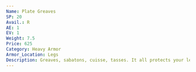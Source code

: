 ```yaml
---
Name: Plate Greaves
SP: 20
Avail.: R
AE: 1
EV: 1
Weight: 7.5
Price: 625
Category: Heavy Armor
Armor_Location: Legs
Description: Greaves, sabatons, cuisse, tasses. It all protects your legs. Big plates of worked steel encasin’ your legs and turnin’ everything from swords to maces to long bows.
---
```

